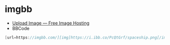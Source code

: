 # imgbb

- [Upload Image — Free Image Hosting](https://imgbb.com)
- BBCode

```c#
[url=https://imgbb.com/][img]https://i.ibb.co/PcQtGrf/spaceship.png[/img][/url]
```
